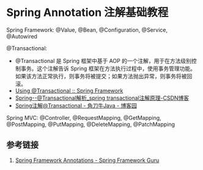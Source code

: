 # Spring Annotation 注解基础教程

Spring Framework:
@Value, @Bean, @Configuration, @Service, @Autowired

@Transactional:
- @Transactional 是 Spring 框架中基于 AOP 的一个注解，用于在方法级别控制事务。这个注解告诉 Spring 框架在方法执行过程中，使用事务管理功能。如果该方法正常执行，则事务将被提交；如果方法抛出异常，则事务将被回滚。
- [Using @Transactional :: Spring Framework](https://docs.spring.io/spring-framework/reference/data-access/transaction/declarative/annotations.html)
- [Spring--@Transactional解析\_spring transactional注解原理-CSDN博客](https://blog.csdn.net/qq_33807380/article/details/135539199)
- [Spring注解@Transactional - 角刀牛Java - 博客园](https://www.cnblogs.com/jiaodaoniujava/p/17661395.html)

Spring MVC:
@Controller, @RequestMapping, @GetMapping, @PostMapping, @PutMapping, @DeleteMapping, @PatchMapping

## 参考链接

1. [Spring Framework Annotations - Spring Framework Guru](https://springframework.guru/spring-framework-annotations/)